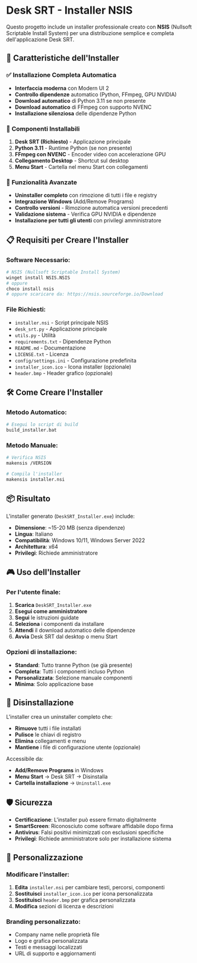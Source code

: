 # Desk SRT - Installer NSIS

Questo progetto include un installer professionale creato con **NSIS** (Nullsoft Scriptable Install System) per una distribuzione semplice e completa dell'applicazione Desk SRT.

## 🚀 Caratteristiche dell'Installer

### ✅ **Installazione Completa Automatica**
- **Interfaccia moderna** con Modern UI 2
- **Controllo dipendenze** automatico (Python, FFmpeg, GPU NVIDIA)
- **Download automatico** di Python 3.11 se non presente
- **Download automatico** di FFmpeg con supporto NVENC
- **Installazione silenziosa** delle dipendenze Python

### 🎯 **Componenti Installabili**
1. **Desk SRT (Richiesto)** - Applicazione principale
2. **Python 3.11** - Runtime Python (se non presente)
3. **FFmpeg con NVENC** - Encoder video con accelerazione GPU
4. **Collegamento Desktop** - Shortcut sul desktop
5. **Menu Start** - Cartella nel menu Start con collegamenti

### 🔧 **Funzionalità Avanzate**
- **Uninstaller completo** con rimozione di tutti i file e registry
- **Integrazione Windows** (Add/Remove Programs)
- **Controllo versioni** - Rimozione automatica versioni precedenti
- **Validazione sistema** - Verifica GPU NVIDIA e dipendenze
- **Installazione per tutti gli utenti** con privilegi amministratore

## 📋 **Requisiti per Creare l'Installer**

### Software Necessario:
```bash
# NSIS (Nullsoft Scriptable Install System)
winget install NSIS.NSIS
# oppure
choco install nsis
# oppure scaricare da: https://nsis.sourceforge.io/Download
```

### File Richiesti:
- `installer.nsi` - Script principale NSIS
- `desk_srt.py` - Applicazione principale
- `utils.py` - Utilità
- `requirements.txt` - Dipendenze Python
- `README.md` - Documentazione
- `LICENSE.txt` - Licenza
- `config/settings.ini` - Configurazione predefinita
- `installer_icon.ico` - Icona installer (opzionale)
- `header.bmp` - Header grafico (opzionale)

## 🛠️ **Come Creare l'Installer**

### Metodo Automatico:
```bash
# Esegui lo script di build
build_installer.bat
```

### Metodo Manuale:
```bash
# Verifica NSIS
makensis /VERSION

# Compila l'installer
makensis installer.nsi
```

## 📦 **Risultato**

L'installer generato (`DeskSRT_Installer.exe`) include:

- **Dimensione**: ~15-20 MB (senza dipendenze)
- **Lingua**: Italiano
- **Compatibilità**: Windows 10/11, Windows Server 2022
- **Architettura**: x64
- **Privilegi**: Richiede amministratore

## 🎮 **Uso dell'Installer**

### Per l'utente finale:
1. **Scarica** `DeskSRT_Installer.exe`
2. **Esegui come amministratore**
3. **Segui** le istruzioni guidate
4. **Seleziona** i componenti da installare
5. **Attendi** il download automatico delle dipendenze
6. **Avvia** Desk SRT dal desktop o menu Start

### Opzioni di installazione:
- **Standard**: Tutto tranne Python (se già presente)
- **Completa**: Tutti i componenti incluso Python
- **Personalizzata**: Selezione manuale componenti
- **Minima**: Solo applicazione base

## 🔄 **Disinstallazione**

L'installer crea un uninstaller completo che:
- **Rimuove** tutti i file installati
- **Pulisce** le chiavi di registro
- **Elimina** collegamenti e menu
- **Mantiene** i file di configurazione utente (opzionale)

Accessibile da:
- **Add/Remove Programs** in Windows
- **Menu Start** → Desk SRT → Disinstalla
- **Cartella installazione** → `Uninstall.exe`

## 🛡️ **Sicurezza**

- **Certificazione**: L'installer può essere firmato digitalmente
- **SmartScreen**: Riconosciuto come software affidabile dopo firma
- **Antivirus**: Falsi positivi minimizzati con esclusioni specifiche
- **Privilegi**: Richiede amministratore solo per installazione sistema

## 📝 **Personalizzazione**

### Modificare l'installer:
1. **Edita** `installer.nsi` per cambiare testi, percorsi, componenti
2. **Sostituisci** `installer_icon.ico` per icona personalizzata
3. **Sostituisci** `header.bmp` per grafica personalizzata
4. **Modifica** sezioni di licenza e descrizioni

### Branding personalizzato:
- Company name nelle proprietà file
- Logo e grafica personalizzata
- Testi e messaggi localizzati
- URL di supporto e aggiornamenti
